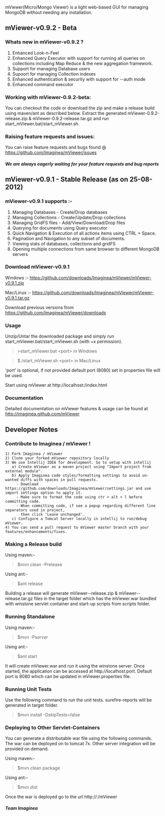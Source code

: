 mViewer(Micro/Mongo Viewer) is a light web-based GUI for managing MongoDB without needing any installation.

## mViewer-v0.9.2 - Beta 
  
### Whats new in mViewer-v0.9.2 ?
   1. Enhanced Look-n-Feel
   2. Enhanced Query Executor with support for running all queries on collections including Map Reduce & the new aggregation framework.
   3. Support for managing Database users
   4. Supoort for managing Collection indexes
   5. Enhanced authentication & security with support for --auth mode
   6. Enhanced command executor
   
### Working with mViewer-0.9.2-beta:
   You can checkout the code or download the zip and make a release build using maven/ant as described below.
Extract the generated mViewer-0.9.2-release.zip & mViewer-0.9.2-release.tar.gz and run start_mViewer.bat/start_mViewer.sh.
 
### Raising feature requests and issues:
   You can raise feature requests and bugs found @ https://github.com/Imaginea/mViewer/issues
##### We are always eagerly waiting for your feature requests and bug reports

## mViewer-v0.9.1 - Stable Release (as on 25-08-2012)

### mViewer-v0.9.1 supports :-

   1. Managing Databases - Create/Drop databases
   2. Managing Collections - Create/Update/Drop collections
   3. Managing GridFS files - Add/View/Download/Drop files
   4. Querying for documents using Query executor
   5. Quick Navigation & Execution of all actions items using CTRL + Space.
   6. Pagination and Navigation to any subset of documents.
   7. Viewing stats of databases, collections and gridFS
   8. Opening multiple connections from same browser to different MongoDB servers

### Download mViewer-v0.9.1

Windows :- https://github.com/downloads/Imaginea/mViewer/mViewer-v0.9.1.zip

Mac/Linux :- https://github.com/downloads/Imaginea/mViewer/mViewer-v0.9.1.tar.gz

Download previous versions from https://github.com/Imaginea/mViewer/downloads
    
### Usage

Unzip/Untar the downloaded package and simply run start_mViewer.bat/start_mViewer.sh (with +x permission).

>
> \>start_mViewer.bat \<port\> in Windows
>

>
> $./start_mViewer.sh \<port\> in Mac/Linux
>

'port' is optional, if not provided default port (8080) set in properties file will be used.

Start using mViewer at http://localhost:<port>/index.html


### Documentation

Detailed documentation on mViewer features & usage can be found at http://imaginea.github.com/mViewer


## Developer Notes

### Contribute to Imaginea / mViewer !
    1) Fork Imaginea / mViewer
    2) Clone your forked mViewer repository locally
    3) We use Intellij IDEA for development. So to setup with intellij 
       a) Create mViewer as a maven project using "Import project from external module".
       b) Apply Imaginea code styles/formatting settings to avoid un-wanted diffs with spaces in pull requests.
         - Download https://github.com/downloads/Imaginea/mViewer/settings.jar and use import settings option to apply it.
         - Make sure to format the code using ctr + alt + l before committing code.
         - When committing code, if see a popup regarding different line separators used in project, 
           then click 'Leave unchanged'.        
       c) Configure a Tomcat Server locally in intellij to run/debug mViewer.
    4) You can send a pull request to mViewer master branch with your features/enhancements/fixes.
          

### Making a Release build

 Using maven:-

> $mvn clean -Prelease

  Using ant:-  

> $ant release

 Building a release will generate mViewer-<version>-release.zip & mViewer-<version>-release.tar.gz files in the target folder
 which has the mViewer.war bundled with winstone servlet container and start-up scripts from scripts folder. 
   
### Running Standalone 
 
 Using maven:-
> $mvn -Pserver

 Using ant:-
> $ant start

It will create mViewer.war and run it using the winstone server. 
Once started, the application can be accessed at http://localhost:port. 
Default port is 8080 which can be updated in mViewer.properties file.

### Running Unit Tests

Use the following command to run the unit tests. surefire-reports will be generated in target folder.
> $mvn install -DskipTests=false

### Deploying to Other Servlet-Containers

You can generate a distributable war file using the following commands. The war can be deployed on to tomcat 7x. 
Other server integration will be provided on demand. 

Using maven:-
> $mvn clean package

Using ant:-
> $mvn dist

Once the war is deployed go to the url http://<server-ip>:<http-port>/mViewer


##### Team Imaginea

